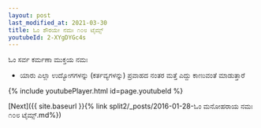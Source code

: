 ```yaml
---
layout: post
last_modified_at: 2021-03-30
title: ಓಂ ಶೌರಯೇ ನಮಃ ೧೦೮ ಟೈಮ್ಸ್
youtubeId: 2-XYgDYGc4s
---
```

 
 
 ಓಂ ಸರ್ವ ಕರ್ಮಣಾ ಮುಕ್ತಯ ನಮಃ  
 
 -  ಯಾರು ಎಲ್ಲಾ ಉದ್ಯೋಗಗಳನ್ನು (ಕರ್ತವ್ಯಗಳನ್ನು) ಪ್ರವಾಹದ ನಂತರ ಮತ್ತೆ ಎದ್ದು ಕಾಣುವಂತೆ ಮಾಡುತ್ತಾರೆ 
 
  
 
  
 
 
 
 
 
 


{% include youtubePlayer.html id=page.youtubeId %}
 
[Next]({{ site.baseurl }}{% link  split2/_posts/2016-01-28-ಓಂ ಮನೋಹರಾಯ ನಮಃ ೧೦೮ ಟೈಮ್ಸ್.md%})
 
